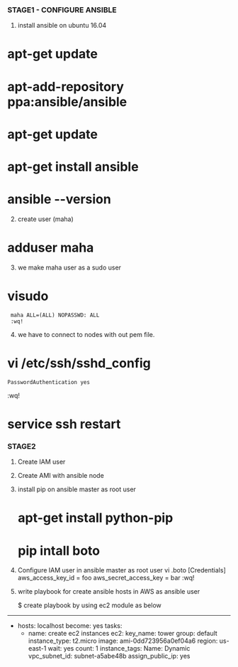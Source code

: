 ### STAGE1 - CONFIGURE ANSIBLE ###
1) install ansible on ubuntu 16.04 
  # apt-get update
  # apt-add-repository ppa:ansible/ansible
  # apt-get update
  # apt-get install ansible
  # ansible --version

2) create user (maha)
  # adduser maha

3) we make maha user as a sudo user
  #  visudo
     maha ALL=(ALL) NOPASSWD: ALL
     :wq!

4) we have to connect to nodes  with out pem file.
  # vi /etc/ssh/sshd_config
    PasswordAuthentication yes
   :wq!
  # service ssh restart

### STAGE2 ###
1) Create IAM user 
2) Create AMI with ansible node
3) install pip on ansible master as root user

   #  apt-get install python-pip
   #  pip intall boto
4) Configure IAM user in ansible master as root user
   vi .boto
       [Credentials]
       aws_access_key_id = foo
       aws_secret_access_key = bar
   :wq!
 5) write playbook for create ansible hosts in AWS as ansible user
   
     $ create playbook by using ec2 module as below
---
- hosts: localhost
  become: yes
  tasks:
  - name: create ec2 instances
    ec2:
     key_name: tower
     group: default
     instance_type: t2.micro
     image: ami-0dd723956a0ef04a6
     region: us-east-1
     wait: yes
     count: 1
     instance_tags:
       Name: Dynamic
     vpc_subnet_id: subnet-a5abe48b
     assign_public_ip: yes
     
